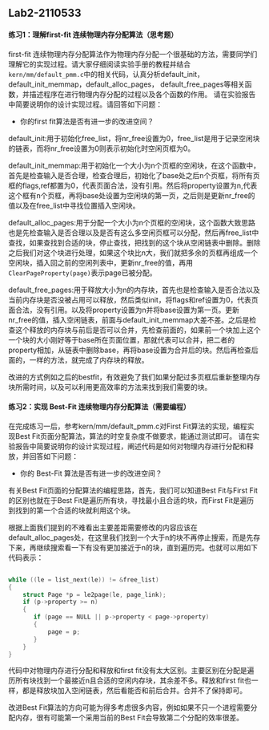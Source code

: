 ## Lab2-2110533

#### 练习1：理解first-fit 连续物理内存分配算法（思考题）

first-fit 连续物理内存分配算法作为物理内存分配一个很基础的方法，需要同学们理解它的实现过程。请大家仔细阅读实验手册的教程并结合`kern/mm/default_pmm.c`中的相关代码，认真分析default_init，default_init_memmap，default_alloc_pages， default_free_pages等相关函数，并描述程序在进行物理内存分配的过程以及各个函数的作用。 请在实验报告中简要说明你的设计实现过程。请回答如下问题：

- 你的first fit算法是否有进一步的改进空间？



default_init:用于初始化free_list，将nr_free设置为0，free_list是用于记录空闲块的链表，而将nr_free设置为0则表示初始化时空闲页框为0。

default_init_memmap:用于初始化一个大小为n个页框的空闲块，在这个函数中，首先是检查输入是否合理，检查合理后，初始化了base处之后n个页框，将所有页框的flags,ref都置为0，代表页面合法，没有引用。然后将property设置为n,代表这个框有n个页框，再将base处设置为空闲块的第一页，之后则是更新nr_free的值以及在free_list中寻找位置插入空闲块。

default_alloc_pages:用于分配一个大小为n个页框的空闲块，这个函数大致思路也是先检查输入是否合理以及是否有这么多空闲页框可以分配，然后再free_list中查找，如果查找到合适的块，停止查找，把找到的这个块从空闲链表中删除。删除之后我们对这个块进行处理，如果这个块比n大，我们就把多余的页框再组成一个空闲块，插入回之前的空闲列表中，更新nr_free的值，再用`ClearPageProperty(page)`表示page已被分配。



default_free_pages:用于释放大小为n的内存块，首先也是检查输入是否合法以及当前内存块是否没被占用可以释放，然后类似init，将flags和ref设置为0，代表页面合法，没有引用。以及将property设置为n并将base设置为第一页。更新nr_free的值，插入空闲链表，前面与default_init_memmap大差不差。之后是检查这个释放的内存块与前后是否可以合并，先检查前面的，如果前一个块加上这个一个块的大小刚好等于base所在页面位置，那就代表可以合并，把二者的property相加，从链表中删除base，再将base设置为合并后的块。然后再检查后面的，一样的方法，就完成了内存块的释放。



改进的方式例如之后的bestfit，有效避免了我们如果分配过多页框后重新整理内存块所需时间，以及可以利用更高效率的方法来找到我们需要的块。



#### 练习2：实现 Best-Fit 连续物理内存分配算法（需要编程）

在完成练习一后，参考kern/mm/default_pmm.c对First Fit算法的实现，编程实现Best Fit页面分配算法，算法的时空复杂度不做要求，能通过测试即可。 请在实验报告中简要说明你的设计实现过程，阐述代码是如何对物理内存进行分配和释放，并回答如下问题：

- 你的 Best-Fit 算法是否有进一步的改进空间？



有关Best Fit页面的分配算法的编程思路，首先，我们可以知道Best Fit与First Fit的区别也就在于Best Fit是遍历所有块，寻找最小且合适的块，而First Fit是遍历到找到的第一个合适的块就利用这个块。

根据上面我们提到的不难看出主要差距需要修改的内容应该在default_alloc_pages处，在这里我们找到一个大于n的块不再停止搜索，而是先存下来，再继续搜索看一下有没有更加接近于n的块，直到遍历完。也就可以用如下代码表示：

```c

while ((le = list_next(le)) != &free_list)
{
    struct Page *p = le2page(le, page_link);
    if (p->property >= n)
    {
       if (page == NULL || p->property < page->property)
       {
           page = p;
       }
    }
}

```



代码中对物理内存进行分配和释放和first fit没有太大区别。主要区别在分配是遍历所有块找到一个最接近n且合适的空闲内存块，其余差不多。释放和first fit也一样，都是释放块加入空闲链表，然后看能否和前后合并。合并不了保持即可。

改进Best Fit算法的方向可能为得多考虑很多内容，例如如果不只一个进程需要分配内存，很有可能第一个采用当前的Best Fit会导致第二个分配的效率很差。
